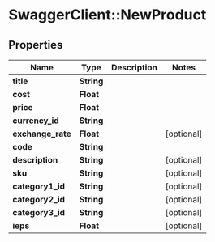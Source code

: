 # SwaggerClient::NewProduct

## Properties
Name | Type | Description | Notes
------------ | ------------- | ------------- | -------------
**title** | **String** |  | 
**cost** | **Float** |  | 
**price** | **Float** |  | 
**currency_id** | **String** |  | 
**exchange_rate** | **Float** |  | [optional] 
**code** | **String** |  | 
**description** | **String** |  | [optional] 
**sku** | **String** |  | [optional] 
**category1_id** | **String** |  | [optional] 
**category2_id** | **String** |  | [optional] 
**category3_id** | **String** |  | [optional] 
**ieps** | **Float** |  | [optional] 


